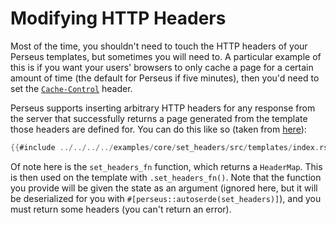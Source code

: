 # Modifying HTTP Headers

Most of the time, you shouldn't need to touch the HTTP headers of your Perseus templates, but sometimes you will need to. A particular example of this is if you want your users' browsers to only cache a page for a certain amount of time (the default for Perseus if five minutes), then you'd need to set the [`Cache-Control`](https://developer.mozilla.org/en-US/docs/Web/HTTP/Headers/Cache-Control) header.

Perseus supports inserting arbitrary HTTP headers for any response from the server that successfully returns a page generated from the template those headers are defined for. You can do this like so (taken from [here](https://github.com/framesurge/perseus/blob/main/examples/core/set_headers/src/templates/index.rs)):

```rust
{{#include ../../../../examples/core/set_headers/src/templates/index.rs}}
```

Of note here is the `set_headers_fn` function, which returns a `HeaderMap`. This is then used on the template with `.set_headers_fn()`. Note that the function you provide will be given the state as an argument (ignored here, but it will be deserialized for you with `#[perseus::autoserde(set_headers)]`), and you must return some headers (you can't return an error).
